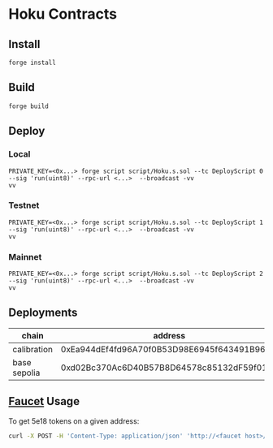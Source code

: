 # Hoku Contracts

## Install
```shell
forge install
```

## Build
```shell
forge build
```

## Deploy

### Local
```shell
PRIVATE_KEY=<0x...> forge script script/Hoku.s.sol --tc DeployScript 0 --sig 'run(uint8)' --rpc-url <...>  --broadcast -vv
vv
```

### Testnet
```shell
PRIVATE_KEY=<0x...> forge script script/Hoku.s.sol --tc DeployScript 1 --sig 'run(uint8)' --rpc-url <...>  --broadcast -vv
vv
```

### Mainnet
```shell
PRIVATE_KEY=<0x...> forge script script/Hoku.s.sol --tc DeployScript 2 --sig 'run(uint8)' --rpc-url <...>  --broadcast -vv
vv
```


## Deployments

|chain | address|
| -----| ------|
|calibration |0xEa944dEf4fd96A70f0B53D98E6945f643491B960|
|base sepolia|0xd02Bc370Ac6D40B57B8D64578c85132dF59f0109|


## [Faucet](https://github.com/hokunet/faucet) Usage

To get 5e18 tokens on a given address:


```sh
curl -X POST -H 'Content-Type: application/json' 'http://<faucet host>/send' --data-raw '{"address":"0xfoobar"}'
```
